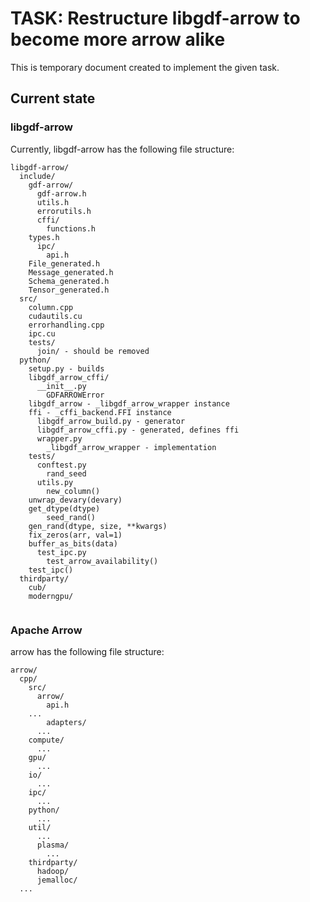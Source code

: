# TASK: Restructure libgdf-arrow to become more arrow alike

This is temporary document created to implement the given task.

## Current state

### libgdf-arrow

Currently, libgdf-arrow has the following file structure:
```
libgdf-arrow/
  include/
    gdf-arrow/
      gdf-arrow.h
      utils.h
      errorutils.h
      cffi/
        functions.h
	types.h
      ipc/
        api.h
	File_generated.h
	Message_generated.h
	Schema_generated.h
	Tensor_generated.h
  src/
    column.cpp
    cudautils.cu
    errorhandling.cpp
    ipc.cu
    tests/
      join/ - should be removed
  python/
    setup.py - builds 
    libgdf_arrow_cffi/
      __init__.py
        GDFARROWError
	libgdf_arrow - _libgdf_arrow_wrapper instance
	ffi - _cffi_backend.FFI instance
      libgdf_arrow_build.py - generator
      libgdf_arrow_cffi.py - generated, defines ffi
      wrapper.py
        _libgdf_arrow_wrapper - implementation
    tests/
      conftest.py
        rand_seed
      utils.py
        new_column()
	unwrap_devary(devary)
	get_dtype(dtype)
        seed_rand()
	gen_rand(dtype, size, **kwargs)
	fix_zeros(arr, val=1)
	buffer_as_bits(data)
      test_ipc.py
        test_arrow_availability()
	test_ipc()
  thirdparty/
    cub/
    moderngpu/
    
```

### Apache Arrow

arrow has the following file structure:
```
arrow/
  cpp/
    src/
      arrow/
        api.h
	...
        adapters/
	  ...
	compute/
	  ...
	gpu/
	  ...
	io/
	  ...
	ipc/
	  ...
	python/
	  ...
	util/
	  ...
      plasma/
        ...
    thirdparty/
      hadoop/
      jemalloc/
  ...
```